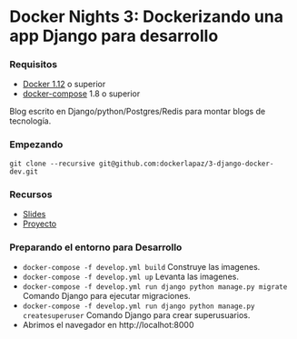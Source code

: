 # Docker Nights 3: Dockerizando una app Django para desarrollo

### Requisitos

- [Docker 1.12](https://www.docker.com/) o superior
- [docker-compose](https://github.com/docker/compose/releases) 1.8 o superior

Blog escrito en Django/python/Postgres/Redis para montar blogs de tecnología.



### Empezando

``` shell
git clone --recursive git@github.com:dockerlapaz/3-django-docker-dev.git
```

### Recursos

- [Slides](https://slides.com/vicobits/django-docker-dev/)
- [Proyecto](https://github.com/vicobits/bitblog)

### Preparando el entorno para Desarrollo

  * `docker-compose -f develop.yml build` Construye las imagenes.
  * `docker-compose -f develop.yml up` Levanta las imagenes.
  * `docker-compose -f develop.yml run django python manage.py migrate` Comando Django para ejecutar migraciones.
  * `docker-compose -f develop.yml run django python manage.py createsuperuser` Comando Django para crear superusuarios.
  * Abrimos el navegador en http://localhot:8000
